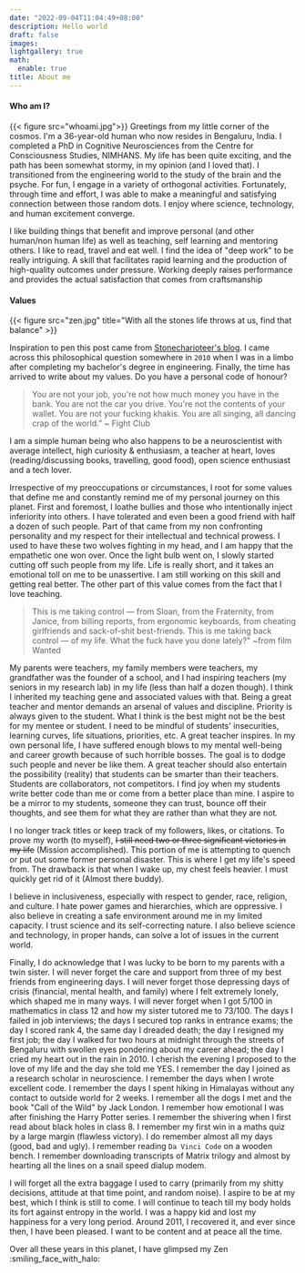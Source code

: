 ```yaml
---
date: "2022-09-04T11:04:49+08:00"
description: Hello world
draft: false
images:
lightgallery: true
math:
  enable: true
title: About me
---
```


#### Who am I?
{{< figure src="whoami.jpg">}}
Greetings from my little corner of the cosmos. I'm a 36-year-old human who now resides in Bengaluru, India. I completed a PhD in Cognitive Neurosciences from the Centre for Consciousness Studies, NIMHANS. My life has been quite exciting, and the path has been somewhat stormy, in my opinion (and I loved that). I transitioned from the engineering world to the study of the brain and the psyche. For fun, I engage in a variety of orthogonal activities. Fortunately, through time and effort, I was able to make a meaningful and satisfying connection between those random dots. I enjoy where science, technology, and human excitement converge.

I like building things that benefit and improve personal (and other human/non human life) as well as teaching, self learning and mentoring others. I like to read, travel and eat well. I find the idea of "deep work" to be really intriguing. A skill that facilitates rapid learning and the production of high-quality outcomes under pressure. Working deeply raises performance and provides the actual satisfaction that comes from craftsmanship


#### Values
{{< figure src="zen.jpg" title="With all the stones life throws at us, find that balance" >}}

Inspiration to pen this post came from [Stonecharioteer's blog](https://stonecharioteer.com/posts/2021/personal-code.html). I came across this philosophical question somewhere in `2010` when I was in a limbo after completing my bachelor's degree in engineering. Finally, the time has arrived to write about my values. Do you have a personal code of honour?

> You are not your job, you're not how much money you have in the bank. You are not the car you drive. You're not the contents of your wallet. You are not your fucking khakis. You are all singing, all dancing crap of the world.” ~ Fight Club

I am a simple human being who also happens to be a neuroscientist with average intellect, high curiosity & enthusiasm, a teacher at heart, loves (reading/discussing books, travelling, good food), open science enthusiast and a tech lover.

Irrespective of my preoccupations or circumstances, I root for some values that define me and constantly remind me of my personal journey on this planet. First and foremost, I loathe bullies and those who intentionally inject inferiority into others. I have tolerated and even been a good friend with half a dozen of such people. Part of that came from my non confronting personality and my respect for their intellectual and technical prowess. I used to have these two wolves fighting in my head, and I am happy that the empathetic one won over. Once the light bulb went on, I slowly started cutting off such people from my life. Life is really short, and it takes an emotional toll on me to be unassertive. I am still working on this skill and getting real better. The other part of this value comes from the fact that I love teaching.

> This is me taking control — from Sloan, from the Fraternity, from Janice, from billing reports, from ergonomic keyboards, from cheating girlfriends and sack-of-shit best-friends. This is me taking back control — of my life. What the fuck have you done lately?" ~from film Wanted

My parents were teachers, my family members were teachers, my grandfather was the founder of a school, and I had inspiring teachers (my seniors in my research lab) in my life (less than half a dozen though). I think I inherited my teaching gene and associated values with that. Being a great teacher and mentor demands an arsenal of values and discipline. Priority is always given to the student. What I think is the best might not be the best for my mentee or student. I need to be mindful of students' insecurities, learning curves, life situations, priorities, etc. A great teacher inspires. In my own personal life, I have suffered enough blows to my mental well-being and career growth because of such horrible bosses. The goal is to dodge such people and never be like them. A great teacher should also entertain the possibility (reality) that students can be smarter than their teachers. Students are collaborators, not competitors. I find joy when my students write better code than me or come from a better place than mine. I aspire to be a mirror to my students, someone they can trust, bounce off their thoughts, and see them for what they are rather than what they are not.

I no longer track titles or keep track of my followers, likes, or citations. To prove my worth (to myself), ~~I still need two or three significant victories in my life~~ (Mission accomplished). This portion of me is attempting to quench or put out some former personal disaster. This is where I get my life's speed from. The drawback is that when I wake up, my chest feels heavier. I must quickly get rid of it (Almost there buddy).

I believe in inclusiveness, especially with respect to gender, race, religion, and culture. I hate power games and hierarchies, which are oppressive. I also believe in creating a safe environment around me in my limited capacity. I trust science and its self-correcting nature. I also believe science and technology, in proper hands, can solve a lot of issues in the current world.

Finally, I do acknowledge that I was lucky to be born to my parents with a twin sister. I will never forget the care and support from three of my best friends from engineering days. I will never forget those depressing days of crisis (financial, mental health, and family) where I felt extremely lonely, which shaped me in many ways. I will never forget when I got 5/100 in mathematics in class 12 and how my sister tutored me to 73/100. The days I failed in job interviews; the days I secured top ranks in entrance exams; the day I scored rank 4, the same day I dreaded death; the day I resigned my first job; the day I walked for two hours at midnight through the streets of Bengaluru with swollen eyes pondering about my career ahead; the day I cried my heart out in the rain in 2010. I cherish the evening I proposed to the love of my life and the day she told me YES. I remember the day I joined as a research scholar in neuroscience. I remember the days when I wrote excellent code. I remember the days I spent hiking in Himalayas without any contact to outside world for 2 weeks. I remember all the dogs I met and the book "Call of the Wild" by Jack London. I remember how emotional I was after finishing the Harry Potter series. I remember the shivering when I first read about black holes in class 8. I remember my first win in a maths quiz by a large margin (flawless victory). I do remember almost all my days (good, bad and ugly). I remember reading `Da Vinci Code` on a wooden bench. I remember downloading transcripts of Matrix trilogy and almost by hearting all the lines on a snail speed dialup modem.

I will forget all the extra baggage I used to carry (primarily from my shitty decisions, attitude at that time point, and random noise). I aspire to be at my best, which I think is still to come. I will continue to teach till my body holds its fort against entropy in the world. I was a happy kid and lost my happiness for a very long period. Around 2011, I recovered it, and ever since then, I have been pleased. I want to be content and at peace all the time.

Over all these years in this planet, I have glimpsed my Zen :smiling_face_with_halo: